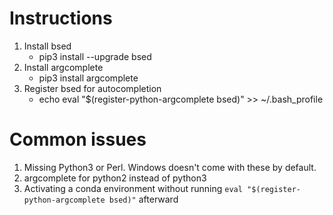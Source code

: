 # Instructions

1. Install bsed
    - pip3 install --upgrade bsed
2. Install argcomplete
    - pip3 install argcomplete
3. Register bsed for autocompletion
    - echo eval "$(register-python-argcomplete bsed)" >> ~/.bash_profile


# Common issues

1. Missing Python3 or Perl. Windows doesn't come with these by default.
2. argcomplete for python2 instead of python3
3. Activating a conda environment without running `eval "$(register-python-argcomplete bsed)"` afterward
